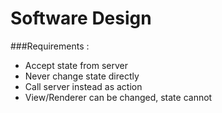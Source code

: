 # Software Design

###Requirements :
* Accept state from server
* Never change state directly 
* Call server instead as action
* View/Renderer can be changed, state cannot

